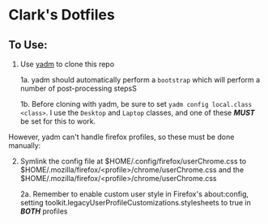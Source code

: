 # Clark's Dotfiles

## To Use:
1. Use [yadm](https://yadm.io) to clone this repo
    
    1a. yadm should automatically perform a `bootstrap` which will perform a number of post-processing stepsS

    1b. Before cloning with yadm, be sure to set `yadm config local.class <class>`. I use the `Desktop` and `Laptop` classes, and one of these ***MUST*** be set for this to work.

However, yadm can't handle firefox profiles, so these must be done manually:

2. Symlink the config file at $HOME/.config/firefox/userChrome.css to $HOME/.mozilla/firefox/\<profile\>/chrome/userChrome.css and the $HOME/.mozilla/firefox/\<profile\>/chrome/userChrome.css
    
    2a. Remember to enable custom user style in Firefox's about:config, setting toolkit.legacyUserProfileCustomizations.stylesheets to true in ***BOTH*** profiles
